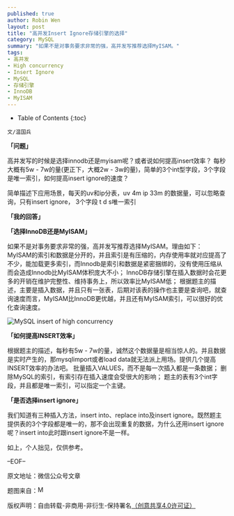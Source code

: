 ```yaml
---
published: true
author: Robin Wen
layout: post
title: "高并发Insert Ignore存储引擎的选择"
category: MySQL
summary: "如果不是对事务要求非常的强，高并发写推荐选择MyISAM。"
tags: 
- 高并发
- High concurrency
- Insert Ignore
- MySQL
- 存储引擎
- InnoDB
- MyISAM
---
```


* Table of Contents
{:toc}

`文/温国兵`

**「问题」**

高并发写的时候是选择innodb还是myisam呢？或者说如何提高insert效率？
每秒大概有5w - 7w的量(更正下，大概2w - 3w的量)，简单的3个int型字段，3个字段是唯一索引，如何提高insert ignore的速度？

简单描述下应用场景，每天的uv和ip分表，uv 4m ip 33m 的数据量，可以忽略查询，只有insert ignore， 3个字段 t d s唯一索引

**「我的回答」**

**「选择InnoDB还是MyISAM」**

如果不是对事务要求非常的强，高并发写推荐选择MyISAM。理由如下：
MyISAM的索引和数据是分开的，并且索引是有压缩的，内存使用率就对应提高了不少，能加载更多索引，而Innodb是索引和数据是紧密捆绑的，没有使用压缩从而会造成Innodb比MyISAM体积庞大不小；
InnoDB存储引擎在插入数据时会花更多的开销在维护完整性、维持事务上，所以效率比MyISAM低；
根据题主的描述，主要是插入数据，并且只有一张表，后期对该表的操作也主要是查询吧，就查询速度而言，MyISAM比InnoDB更优越，并且还有MyISAM索引，可以很好的优化查询速度。

![MySQL insert of high concurrency](http://i.imgur.com/T6RM2E6.jpg)

**「如何提高INSERT效率」**

根据题主的描述，每秒有5w - 7w的量，诚然这个数据量是相当惊人的。并且数据是实时产生的，那mysqlimport或者load data就无法派上用场。提供几个提高INSERT效率的办法吧。
批量插入VALUES，而不是每一次插入都是一条数据；
删除MySQL的索引，有索引存在插入速度会受很大的影响；
题主的表有3个int字段，并且都是唯一索引，可以指定一个主键。

**「是否选择insert ignore」**

我们知道有三种插入方法，insert into、replace into及insert ignore。既然题主提供表的3个字段都是唯一的，那不会出现重复的数据，为什么还用insert ignore呢？insert into此时跟insert ignore不是一样。

如上，个人拙见，仅供参考。

–EOF–

原文地址：微信公众号文章

题图来自：<a href="http://infodecisionnel.com/sgbd/bdd/myisam-vs-innodb/
infodecisionnel" target="_blank"><img src="http://i.imgur.com/nh8cHh4.gif" title="MySQL insert of high concurrency" border="0" alt="MySQL insert of high concurrency" height="16px" width="16px" /></a>

版权声明：自由转载-非商用-非衍生-保持署名<a href="http://creativecommons.org/licenses/by-nc-nd/4.0/deed.zh" target="_blank">（创意共享4.0许可证）</a>

